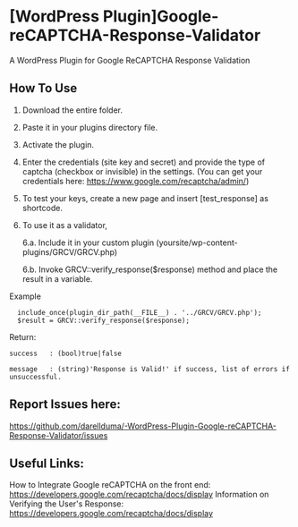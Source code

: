 # [WordPress Plugin]Google-reCAPTCHA-Response-Validator
A WordPress Plugin for Google ReCAPTCHA Response Validation

## How To Use
1. Download the entire folder.
2. Paste it in your plugins directory file.
3. Activate the plugin.
4. Enter the credentials (site key and secret) and provide the type of captcha (checkbox or invisible) in the settings. (You can get your credentials here: https://www.google.com/recaptcha/admin/)
5. To test your keys, create a new page and insert [test_response] as shortcode.
6. To use it as a validator, 
    
    6.a. Include it in your custom plugin (yoursite/wp-content-plugins/GRCV/GRCV.php)
    
    6.b. Invoke GRCV::verify_response($response) method and place the result in a variable.
  
  Example
  ```
    include_once(plugin_dir_path(__FILE__) . '../GRCV/GRCV.php');
    $result = GRCV::verify_response($response);
  ```
  Return:
    
    success   : (bool)true|false
    
    message   : (string)'Response is Valid!' if success, list of errors if unsuccessful.

## Report Issues here: 
https://github.com/darellduma/-WordPress-Plugin-Google-reCAPTCHA-Response-Validator/issues

## Useful Links:
How to Integrate Google reCAPTCHA on the front end: https://developers.google.com/recaptcha/docs/display
Information on Verifying the User's Response: https://developers.google.com/recaptcha/docs/display
